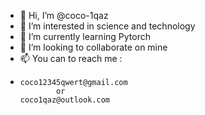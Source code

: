 - 👋 Hi, I’m @coco-1qaz
- 👀 I’m interested in science and technology
- 🌱 I’m currently learning Pytorch
- 💞️ I’m looking to collaborate on mine
- 📫 You can to reach me :
-     coco12345qwert@gmail.com
              or
      coco1qaz@outlook.com

<!---
coco-1qaz/coco-1qaz is a ✨ special ✨ repository because its `README.md` (this file) appears on your GitHub profile.
You can click the Preview link to take a look at your changes.
--->
